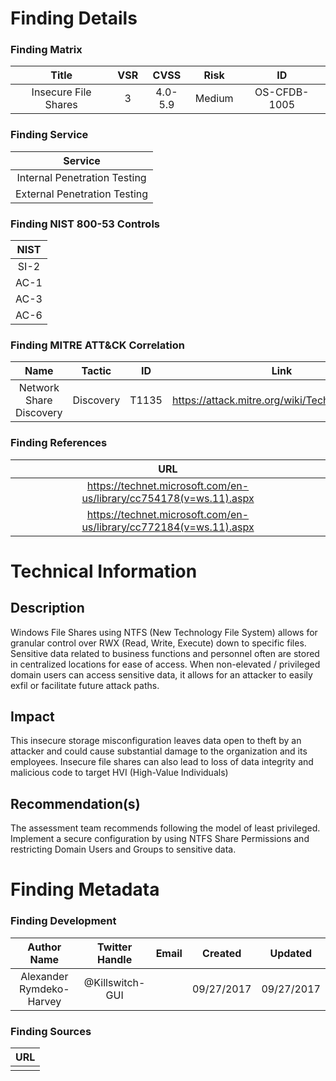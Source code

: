 # Finding Details 

### Finding Matrix
| Title  | VSR  |  CVSS  | Risk | ID |
|:-:|:-:|:-:|:-:|:-:|
|  Insecure File Shares | 3  | 4.0-5.9  | Medium  | OS-CFDB-1005 |

### Finding Service
| Service  |
|:-:|
| Internal Penetration Testing  |
| External Penetration Testing  |

### Finding NIST 800-53 Controls
| NIST  |
|:-:|
| SI-2 |
| AC-1 |
| AC-3 |
| AC-6 |

### Finding MITRE ATT&CK Correlation
| Name | Tactic | ID | Link |
|:-:|:-:|:-:|:-:|
| Network Share Discovery | Discovery | T1135 | https://attack.mitre.org/wiki/Technique/T1135 |

### Finding References
| URL |
|:-:|
| https://technet.microsoft.com/en-us/library/cc754178(v=ws.11).aspx |
| https://technet.microsoft.com/en-us/library/cc772184(v=ws.11).aspx|
 
  
# Technical Information

## Description 
Windows File Shares using NTFS (New Technology File System) allows for granular control over RWX (Read, Write, Execute) down to specific files. Sensitive data related to business functions and personnel often are stored in centralized locations for ease of access. When non-elevated / privileged domain users can access sensitive data, it allows for an attacker to easily exfil or facilitate future attack paths. 

## Impact
This insecure storage misconfiguration leaves data open to theft by an attacker and could cause substantial damage to the organization and its employees. Insecure file shares can also lead to loss of data integrity and malicious code to target HVI (High-Value Individuals) 

## Recommendation(s)
The assessment team recommends following the model of least privileged. Implement a secure configuration by using NTFS Share Permissions and restricting Domain Users and Groups to sensitive data.

# Finding Metadata
### Finding Development
| Author Name | Twitter Handle | Email | Created | Updated |
|:-:|:-:|:-:|:-:|:-:|
| Alexander Rymdeko-Harvey | @Killswitch-GUI |  | 09/27/2017 | 09/27/2017 |

### Finding Sources
| URL | 
|:-:|
|  |
